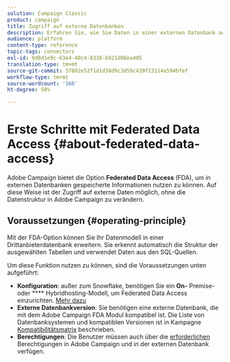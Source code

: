 ```yaml
---
solution: Campaign Classic
product: campaign
title: Zugriff auf externe Datenbanken
description: Erfahren Sie, wie Sie Daten in einer externen Datenbank aufrufen und verarbeiten können
audience: platform
content-type: reference
topic-tags: connectors
exl-id: 9d8d1e9c-63e4-40c4-8338-b921d08ea405
translation-type: tm+mt
source-git-commit: 37802e52f1d1d38d9c3d59c439f23114a594bfef
workflow-type: tm+mt
source-wordcount: '166'
ht-degree: 50%

---
```


# Erste Schritte mit Federated Data Access {#about-federated-data-access}

Adobe Campaign bietet die Option **Federated Data Access** (FDA), um in externen Datenbanken gespeicherte Informationen nutzen zu können. Auf diese Weise ist der Zugriff auf externe Daten möglich, ohne die Datenstruktur in Adobe Campaign zu verändern.

## Voraussetzungen {#operating-principle}

Mit der FDA-Option können Sie Ihr Datenmodell in einer Drittanbieterdatenbank erweitern. Sie erkennt automatisch die Struktur der ausgewählten Tabellen und verwendet Daten aus den SQL-Quellen.

Um diese Funktion nutzen zu können, sind die Voraussetzungen unten aufgeführt:

* **Konfiguration**: außer zum Snowflake, benötigen Sie ein  **On-** Premise- oder  **** Hybridhosting-Modell, um Federated Data Access einzurichten. [Mehr dazu](../../installation/using/hosting-models.md)
* **Externe Datenbankversion**: Sie benötigen eine externe Datenbank, die mit dem Adobe Campaign FDA Modul kompatibel ist. Die Liste von Datenbanksystemen und kompatiblen Versionen ist in Kampagne [Kompatibilitätsmatrix](../../rn/using/compatibility-matrix.md#FederatedDataAccessFDA) beschrieben.
* **Berechtigungen**: Die Benutzer müssen auch über die  [erforderlichen ](../../installation/using/remote-database-access-rights.md) Berechtigungen in Adobe Campaign und in der externen Datenbank verfügen.

